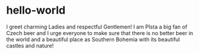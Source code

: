 # hello-world

I greet charming Ladies and respectful Gentlemen! I am PIsta a big fan of Czech beer and I urge everyone to make sure that there is no better beer in the world and a beautiful place as Southern Bohemia with its beautiful castles and nature!
